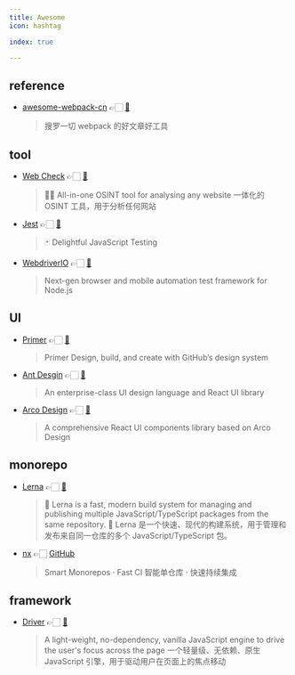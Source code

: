 ```yaml
---
title: Awesome
icon: hashtag

index: true

---
```


<!-- more -->

## reference

- [awesome-webpack-cn](https://webpack.docschina.org/) 👉🏻 [🐙](https://github.com/webpack-china/awesome-webpack-cn)
    > 搜罗一切 webpack 的好文章好工具

## tool

- [Web Check](https://web-check.xyz) 👉🏻 [🐙](https://github.com/lissy93/web-check)
    > 🕵️‍♂️ All-in-one OSINT tool for analysing any website
    > 一体化的 OSINT 工具，用于分析任何网站
- [Jest](https://jestjs.io) 👉🏻 [🐙](https://github.com/jestjs/jest)
    > 🃏 Delightful JavaScript Testing
- [WebdriverIO](https://webdriver.io) 👉🏻 [🐙](https://github.com/webdriverio/webdriverio)
    > Next-gen browser and mobile automation test framework for Node.js

## UI

- [Primer](https://primer.style/) 👉🏻 [🐙](https://github.com/primer/react)
    > Primer Design, build, and create with GitHub’s design system
- [Ant Desgin](https://ant.design) 👉🏻 [🐙](https://github.com/ant-design/ant-design)
    > An enterprise-class UI design language and React UI library
- [Arco Design](https://arco.design/) 👉🏻 [🐙](https://github.com/arco-design/arco-design)
    > A comprehensive React UI components library based on Arco Design

## monorepo

- [Lerna](https://lerna.js.org) 👉🏻 [🐙](https://github.com/lerna/lerna)
    > 🐉 Lerna is a fast, modern build system for managing and publishing multiple JavaScript/TypeScript packages from the same repository.
    > 🐉 Lerna 是一个快速、现代的构建系统，用于管理和发布来自同一仓库的多个 JavaScript/TypeScript 包。
- [nx](https://nx.dev) 👉🏻 [GitHub](https://github.com/nrwl/nx)
    > Smart Monorepos · Fast CI
    > 智能单仓库 · 快速持续集成

## framework

- [Driver](https://driverjs.com/) 👉🏻 [🐙](https://github.com/kamranahmedse/driver.js)
    > A light-weight, no-dependency, vanilla JavaScript engine to drive the user's focus across the page
    > 一个轻量级、无依赖、原生 JavaScript 引擎，用于驱动用户在页面上的焦点移动